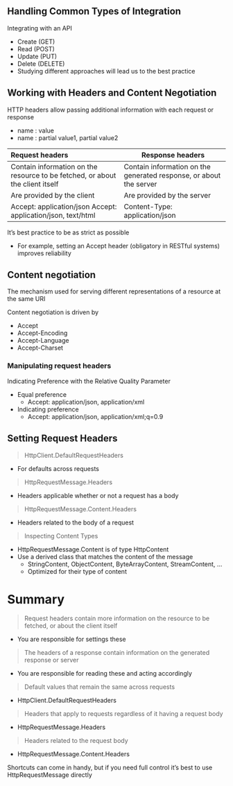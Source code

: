 ## Handling Common Types of Integration

Integrating with an API
- Create (GET)
- Read (POST)
- Update (PUT)
- Delete (DELETE)
- Studying different approaches will lead us to the best practice


## Working with Headers and Content Negotiation

HTTP headers allow passing additional information with each request or response
- name : value
- name : partial value1, partial value2

| **Request headers**    | **Response headers** |
|:-------------------|------------|
|   Contain information on the resource to be fetched, or about the client itself     |   Contain information on the generated response, or about the server   |  
| Are provided by the client   |   Are provided by the server   | 
|   Accept: application/json Accept: application/json, text/html     |   Content-Type: application/json   | 

It’s best practice to be as strict as possible
- For example, setting an Accept header (obligatory in RESTful systems) improves reliability

## Content negotiation
The mechanism used for serving different representations of a resource at the same URI

Content negotiation is driven by
- Accept
- Accept-Encoding
- Accept-Language
- Accept-Charset

### Manipulating request headers

Indicating Preference with the Relative Quality Parameter

- Equal preference
  - Accept: application/json, application/xml
- Indicating preference
  - Accept: application/json, application/xml;q=0.9

## Setting Request Headers

> HttpClient.DefaultRequestHeaders 
- For defaults across requests

> HttpRequestMessage.Headers
- Headers applicable whether or not a request has a body
  
> HttpRequestMessage.Content.Headers
- Headers related to the body of a request

> Inspecting Content Types
- HttpRequestMessage.Content is of type HttpContent
- Use a derived class that matches the content of the message
  - StringContent, ObjectContent, ByteArrayContent, StreamContent, …
  - Optimized for their type of content

# Summary

> Request headers contain more information on the resource to be fetched, or about the client itself
- You are responsible for settings these
> The headers of a response contain information on the generated response or server
- You are responsible for reading these and acting accordingly

> Default values that remain the same across requests
- HttpClient.DefaultRequestHeaders
> Headers that apply to requests regardless of it having a request body
- HttpRequestMessage.Headers
> Headers related to the request body
- HttpRequestMessage.Content.Headers

Shortcuts can come in handy, but if you need full control it’s best to use HttpRequestMessage directly